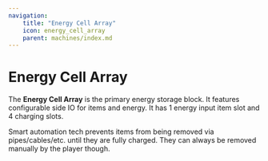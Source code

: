 ```yaml
---
navigation:
    title: "Energy Cell Array"
    icon: energy_cell_array
    parent: machines/index.md
---
```


# Energy Cell Array
<BlockImage id="energy_cell_array" scale="4" />

The **Energy Cell Array** is the primary energy storage block. It features configurable side IO for items and energy.
It has 1 energy input item slot and 4 charging slots.

Smart automation tech prevents items from being removed via pipes/cables/etc. until they are fully charged. They can always
be removed manually by the player though.